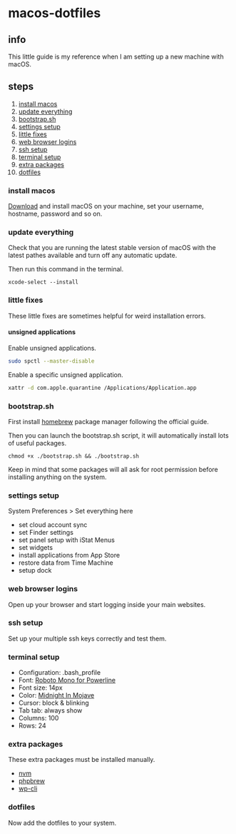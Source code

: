 # macos-dotfiles

## info

This little guide is my reference when I am setting up a new machine with macOS.

## steps

1. [install macos](#install-macos)
2. [update everything](#update-everything)
3. [bootstrap.sh](#bootstrapsh)
4. [settings setup](#settings-setup)
5. [little fixes](#little-fixes)
6. [web browser logins](#web-browser-logins)
7. [ssh setup](#ssh-setup)
8. [terminal setup](#terminal-setup)
9. [extra packages](#extra-packages)
10. [dotfiles](#dotfiles)

### install macos

[Download](https://dortania.github.io/OpenCore-Desktop-Guide/installer-guide/mac-install.html#downloading-macos) and install macOS on your machine, set your username, hostname, password and so on.

### update everything

Check that you are running the latest stable version of macOS with the latest pathes available and turn off any automatic update.

Then run this command in the terminal.

```shell
xcode-select --install
```

### little fixes

These little fixes are sometimes helpful for weird installation errors.

#### unsigned applications

Enable unsigned applications.

```bash
sudo spctl --master-disable
```

Enable a specific unsigned application.

```bash
xattr -d com.apple.quarantine /Applications/Application.app
```

### bootstrap.sh

First install [homebrew](https://brew.sh) package manager following the official guide.

Then you can launch the bootstrap.sh script, it will automatically install lots of useful packages.

```shell
chmod +x ./bootstrap.sh && ./bootstrap.sh
```

Keep in mind that some packages will all ask for root permission before installing anything on the system.

### settings setup

System Preferences > Set everything here

* set cloud account sync
* set Finder settings
* set panel setup with iStat Menus
* set widgets
* install applications from App Store
* restore data from Time Machine
* setup dock

### web browser logins

Open up your browser and start logging inside your main websites.

### ssh setup

Set up your multiple ssh keys correctly and test them.

### terminal setup

* Configuration: .bash_profile
* Font: [Roboto Mono for Powerline](https://github.com/powerline/fonts)
* Font size: 14px
* Color: [Midnight In Mojave](https://github.com/mbadolato/iTerm2-Color-Schemes)
* Cursor: block & blinking
* Tab tab: always show
* Columns: 100
* Rows: 24

### extra packages

These extra packages must be installed manually.

* [nvm](https://github.com/nvm-sh/nvm)
* [phpbrew](https://github.com/phpbrew/phpbrew)
* [wp-cli](https://github.com/wp-cli/wp-cli)

### dotfiles

Now add the dotfiles to your system.
